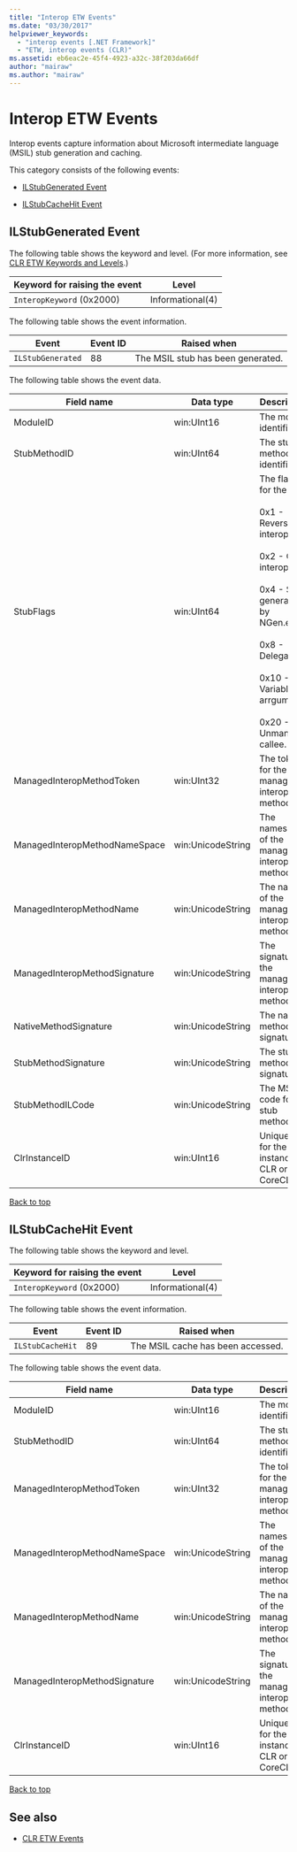 ```yaml
---
title: "Interop ETW Events"
ms.date: "03/30/2017"
helpviewer_keywords: 
  - "interop events [.NET Framework]"
  - "ETW, interop events (CLR)"
ms.assetid: eb6eac2e-45f4-4923-a32c-38f203da66df
author: "mairaw"
ms.author: "mairaw"
---
```

# Interop ETW Events
<a name="top"></a> Interop events capture information about Microsoft intermediate language (MSIL) stub generation and caching.  
  
 This category consists of the following events:  
  
-   [ILStubGenerated Event](#ilstubgenerated_event)  
  
-   [ILStubCacheHit Event](#ilstubcachehit_event)  
  
<a name="ilstubgenerated_event"></a>   
## ILStubGenerated Event  
 The following table shows the keyword and level. (For more information, see [CLR ETW Keywords and Levels](../../../docs/framework/performance/clr-etw-keywords-and-levels.md).)  
  
|Keyword for raising the event|Level|  
|-----------------------------------|-----------|  
|`InteropKeyword` (0x2000)|Informational(4)|  
  
 The following table shows the event information.  
  
|Event|Event ID|Raised when|  
|-----------|--------------|-----------------|  
|`ILStubGenerated`|88|The MSIL stub has been generated.|  
  
 The following table shows the event data.  
  
|Field name|Data type|Description|  
|----------------|---------------|-----------------|  
|ModuleID|win:UInt16|The module identifier.|  
|StubMethodID|win:UInt64|The stub method identifier.|  
|StubFlags|win:UInt64|The flags for the stub:<br /><br /> 0x1 - Reverse interop.<br /><br /> 0x2 - COM interop.<br /><br /> 0x4 - Stub generated by NGen.exe.<br /><br /> 0x8 - Delegate.<br /><br /> 0x10 - Variable arrgument.<br /><br /> 0x20 - Unmanaged callee.|  
|ManagedInteropMethodToken|win:UInt32|The token for the managed interop method.|  
|ManagedInteropMethodNameSpace|win:UnicodeString|The namespace of the managed interop method.|  
|ManagedInteropMethodName|win:UnicodeString|The name of the managed interop method.|  
|ManagedInteropMethodSignature|win:UnicodeString|The signature of the managed interop method.|  
|NativeMethodSignature|win:UnicodeString|The native method signature.|  
|StubMethodSignature|win:UnicodeString|The stub method signature.|  
|StubMethodILCode|win:UnicodeString|The MSIL code for the stub method.|  
|ClrInstanceID|win:UInt16|Unique ID for the instance of CLR or CoreCLR.|  
  
 [Back to top](#top)  
  
<a name="ilstubcachehit_event"></a>   
## ILStubCacheHit Event  
 The following table shows the keyword and level.  
  
|Keyword for raising the event|Level|  
|-----------------------------------|-----------|  
|`InteropKeyword` (0x2000)|Informational(4)|  
  
 The following table shows the event information.  
  
|Event|Event ID|Raised when|  
|-----------|--------------|-----------------|  
|`ILStubCacheHit`|89|The MSIL cache has been accessed.|  
  
 The following table shows the event data.  
  
|Field name|Data type|Description|  
|----------------|---------------|-----------------|  
|ModuleID|win:UInt16|The module identifier.|  
|StubMethodID|win:UInt64|The stub method identifier.|  
|ManagedInteropMethodToken|win:UInt32|The token for the managed interop method.|  
|ManagedInteropMethodNameSpace|win:UnicodeString|The namespace of the managed interop method.|  
|ManagedInteropMethodName|win:UnicodeString|The name of the managed interop method.|  
|ManagedInteropMethodSignature|win:UnicodeString|The signature of the managed interop method.|  
|ClrInstanceID|win:UInt16|Unique ID for the instance of CLR or CoreCLR.|  
  
 [Back to top](#top)  
  
## See also
- [CLR ETW Events](../../../docs/framework/performance/clr-etw-events.md)
